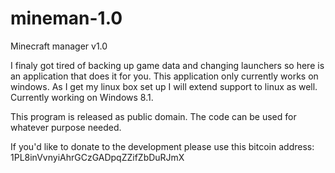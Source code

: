 mineman-1.0
===========

Minecraft manager v1.0

I finaly got tired of backing up game data and changing launchers so here is an application that does it for you. This application only currently works on windows. As I get my linux box set up I will extend support to linux as well. Currently working on Windows 8.1.



This program is released as public domain. The code can be used for whatever purpose needed.

If you'd like to donate to the development please use this bitcoin address:
1PL8inVvnyiAhrGCzGADpqZZifZbDuRJmX